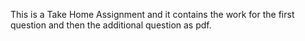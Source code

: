 This is a Take Home Assignment and it contains the work for the first question and then the additional question as pdf. 
